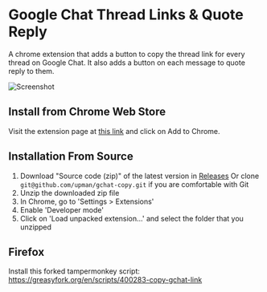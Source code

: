 # Google Chat Thread Links & Quote Reply
A chrome extension that adds a button to copy the thread link for every thread on Google Chat.
It also adds a button on each message to quote reply to them.

![Screenshot](https://i.imgur.com/xA3nAb5.jpg)

## Install from Chrome Web Store
Visit the extension page at [this link](https://chrome.google.com/webstore/detail/google-chat-thread-links/aogkhbmeeckelbhfemleoajbglamokbc) and click on Add to Chrome.

## Installation From Source
1. Download "Source code (zip)" of the latest version in [Releases](https://github.com/upman/gchat-copy/releases)
Or clone `git@github.com/upman/gchat-copy.git` if you are comfortable with Git
2. Unzip the downloaded zip file
3. In Chrome, go to 'Settings > Extensions'
4. Enable 'Developer mode'
5. Click on 'Load unpacked extension...' and select the folder that you unzipped

## Firefox

Install this forked tampermonkey script: https://greasyfork.org/en/scripts/400283-copy-gchat-link
